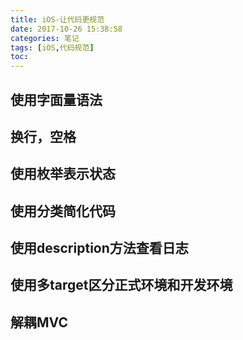 ```yaml
---
title: iOS-让代码更规范
date: 2017-10-26 15:38:58
categories: 笔记
tags: [iOS,代码规范]
toc:
---
```


## 使用字面量语法

## 换行，空格

## 使用枚举表示状态

<!--more-->
## 使用分类简化代码

## 使用description方法查看日志

## 使用多target区分正式环境和开发环境

## 解耦MVC
